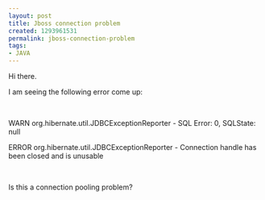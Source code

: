 ```yaml
---
layout: post
title: Jboss connection problem
created: 1293961531
permalink: jboss-connection-problem
tags:
- JAVA
---
```

<p>Hi there.</p>
<p>I am seeing the following error come up:</p>
<p>&nbsp;</p>
<p>WARN org.hibernate.util.JDBCExceptionReporter - SQL Error: 0, SQLState: null</p>
<p>ERROR org.hibernate.util.JDBCExceptionReporter - Connection handle has been closed and is unusable</p>
<p>&nbsp;</p>
<p>Is this a connection pooling problem?</p>
